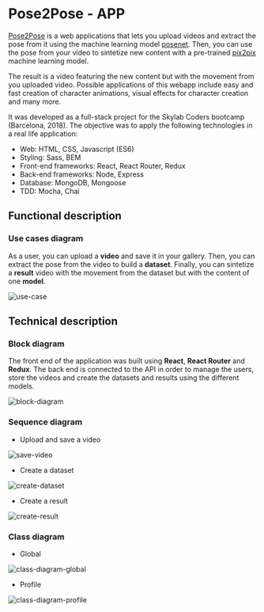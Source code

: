 # Pose2Pose - APP

[Pose2Pose](http://pose2pose.surge.sh) is a web applications that lets you upload videos and extract the pose from it using the machine learning model [posenet](https://www.npmjs.com/package/@tensorflow-models/posenet). Then, you can use the pose from your video to sintetize new content with a pre-trained [pix2pix](https://github.com/affinelayer/pix2pix-tensorflow) machine learning model.

The result is a video featuring the new content but with the movement from you uploaded video. Possible applications of this webapp include easy and fast creation of character animations, visual effects for character creation and many more.

It was developed as a full-stack project for the Skylab Coders bootcamp (Barcelona, 2018). The objective was to apply the following technologies in a real life application:

 - Web: HTML, CSS, Javascript (ES6)
 - Styling: Sass, BEM
 - Front-end frameworks: React, React Router, Redux
 - Back-end frameworks: Node, Express
 - Database: MongoDB, Mongoose
 - TDD: Mocha, Chai

## Functional description 

### Use cases diagram 

As a user, you can upload a **video** and save it in your gallery. Then, you can extract the pose from the video to build a **dataset**. Finally, you can sintetize a **result** video with the movement from the dataset but with the content of one **model**. 

![use-case](docs/use-cases-diagram.png)

## Technical description

### Block diagram

The front end of the application was built using **React**, **React Router** and **Redux**. The back end is connected to the API in order to manage the users, store the videos and create the datasets and results using the different models.

![block-diagram](docs/block-diagram-app.png)

### Sequence diagram

- Upload and save a video

![save-video](docs/save-video.png)

- Create a dataset

![create-dataset](docs/create-dataset.png)

- Create a result

![create-result](docs/create-result.png)

### Class diagram

- Global

![class-diagram-global](docs/class-diagram-global.png)

- Profile

![class-diagram-profile](docs/class-diagram-profile.png)

